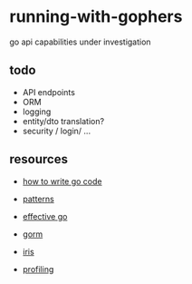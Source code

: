 # running-with-gophers
go api capabilities under investigation

## todo
- API endpoints
- ORM
- logging
- entity/dto translation?
- security / login/ ...

## resources
- [how to write go code](https://golang.org/doc/code.html)
- [patterns](https://github.com/tmrts/go-patterns)
- [effective go](https://golang.org/doc/effective_go.html)


- [gorm](https://gorm.io/docs/)
- [iris](https://github.com/kataras/iris)


- [profiling](https://www.alexedwards.net/blog/an-overview-of-go-tooling#profiling-and-tracing)